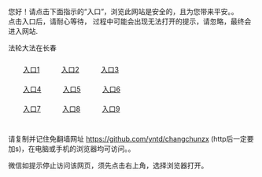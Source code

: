 您好！请点击下面指示的“入口”，浏览此网站是安全的，且为您带来平安。。 <br/>
点击入口后，请耐心等待， 过程中可能会出现无法打开的提示，请忽略，最终会进入网站. </br>

法轮大法在长春<br/>
<div style="padding:10px"><a style="margin:20px" target="_blank" href="https://dsbntc7ptuz7q.cloudfront.net/2Qpsp?ftkpa" id="ccLink1" rel="nofollow">入口1</a> <a target="_blank" style="margin:20px" href="https://d2y3jch313oqhg.cloudfront.net/2Qpsp?lkvhivkg" id="ccLink2" rel="nofollow">入口2</a> <a style="margin:20px" target="_blank" href="https://d1b14kjn3f4iq3.cloudfront.net/2Qpsp?yohdl" id="ccLink3" rel="nofollow">入口3</a></div>

<div style="padding:10px" ><a style="margin:20px" target="_blank" href="https://dsbntc7ptuz7q.cloudfront.net/2Qpsp?ftkpa" id="ccLink4" rel="nofollow">入口4</a> <a style="margin:20px" href="https://d2y3jch313oqhg.cloudfront.net/2Qpsp?lkvhivkg" target="_blank" id="ccLink5" rel="nofollow">入口5</a> <a style="margin:20px" href="https://d1b14kjn3f4iq3.cloudfront.net/2Qpsp?yohdl" target="_blank" id="ccLink6" rel="nofollow">入口6</a></div>

<div style="padding:10px"><a style="margin:20px" target="_blank" href="https://dsbntc7ptuz7q.cloudfront.net/2Qpsp?ftkpa" id="ccLink7" rel="nofollow">入口7</a> <a style="margin:20px" href="https://d2y3jch313oqhg.cloudfront.net/2Qpsp?lkvhivkg" target="_blank" id="ccLink8" rel="nofollow">入口8</a> <a style="margin:20px" target="_blank" href="https://d1b14kjn3f4iq3.cloudfront.net/2Qpsp?yohdl" id="ccLink9" rel="nofollow">入口9</a></div>

<br/>



请复制并记住免翻墙网址 https://github.com/yntd/changchunzx (http后一定要加s)，在电脑或手机的浏览器均可访问。。<br/>

微信如提示停止访问该网页，须先点击右上角，选择浏览器打开。
